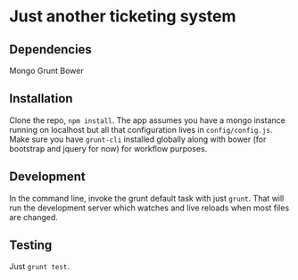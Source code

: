 Just another ticketing system
==============================

## Dependencies
Mongo
Grunt
Bower
## Installation
Clone the repo, `npm install`. The app assumes you have a mongo instance
running on localhost but all that configuration lives in
`config/config.js`. Make sure you have `grunt-cli` installed globally
along with bower (for bootstrap and jquery for now) for workflow
purposes.

## Development
In the command line, invoke the grunt default task with just `grunt`.
That will run the development server which watches and live reloads when
most files are changed.

## Testing
Just `grunt test`.
